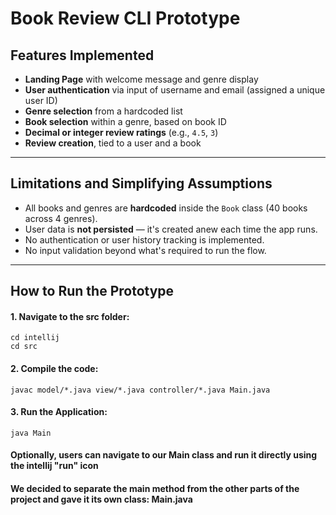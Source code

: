 # Book Review CLI Prototype



## Features Implemented

- **Landing Page** with welcome message and genre display
- **User authentication** via input of username and email (assigned a unique user ID)
- **Genre selection** from a hardcoded list
- **Book selection** within a genre, based on book ID
- **Decimal or integer review ratings** (e.g., `4.5`, `3`)
- **Review creation**, tied to a user and a book


---

## Limitations and Simplifying Assumptions

- All books and genres are **hardcoded** inside the `Book` class (40 books across 4 genres).
- User data is **not persisted** — it's created anew each time the app runs.
- No authentication or user history tracking is implemented.
- No input validation beyond what's required to run the flow.

---

## How to Run the Prototype

#### 1. Navigate to the src folder:
```
cd intellij
cd src 
```

#### 2. Compile the code:
```
javac model/*.java view/*.java controller/*.java Main.java
```

#### 3. Run the Application:
```
java Main
```

#### Optionally, users can navigate to our Main class and run it directly using the intellij "run" icon

#### We decided to separate the main method from the other parts of the project and gave it its own class: Main.java

